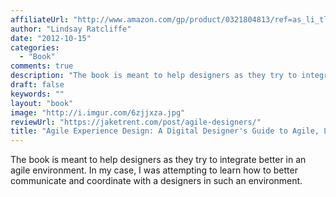 ```yaml
---
affiliateUrl: "http://www.amazon.com/gp/product/0321804813/ref=as_li_tl?ie=UTF8&camp=1789&creative=390957&creativeASIN=0321804813&linkCode=as2&tag=jaktre-20&linkId=2C6N4BEOTR32S7P4"
author: "Lindsay Ratcliffe"
date: "2012-10-15"
categories:
  - "Book"
comments: true
description: "The book is meant to help designers as they try to integrate better in an agile environment.  In my case, I was attempting to learn how to better comm"
draft: false
keywords: ""
layout: "book"
image: "http://i.imgur.com/6zjjxza.jpg"
reviewUrl: "https://jaketrent.com/post/agile-designers/"
title: "Agile Experience Design: A Digital Designer's Guide to Agile, Lean, and Continuous"
---
```


The book is meant to help designers as they try to integrate better in an agile environment.  In my case, I was attempting to learn how to better communicate and coordinate with a designers in such an environment.
